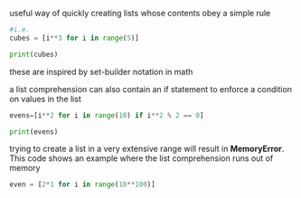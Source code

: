 useful way of quickly creating lists whose contents obey a simple rule

```python
#i.e.
cubes = [i**3 for i in range(5)]

print(cubes)
```

these are inspired by set-builder notation in math

a list comprehension can also contain an if statement to enforce a condition on values in the list

```python
evens=[i**2 for i in range(10) if i**2 % 2 == 0]

print(evens)
```

trying to create a list in a very extensive range will result in **MemoryError**. This code shows an example where the list comprehension runs out of memory

```python
even = [2*1 for i in range(10**100)]
```
